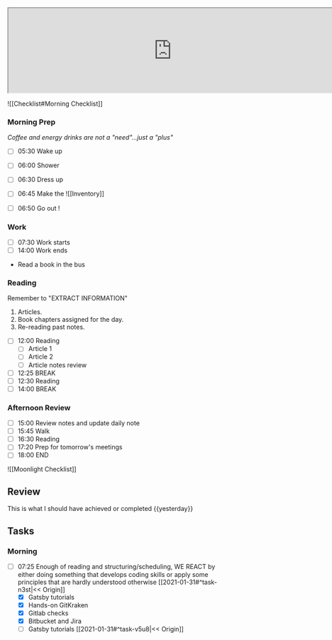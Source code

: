 <iframe src="https://www.youtube.com/embed/bkXn38__Gy0" class="resize-both" style="height: 191px; width: 735px;"></iframe>


![[Checklist#Morning Checklist]]

### Morning Prep

*Coffee and energy drinks are not a "need"...just a "plus"*

- [ ] 05:30 Wake up
- [ ] 06:00 Shower
- [ ] 06:30 Dress up
- [ ] 06:45 Make the ![[Inventory]]
- [ ] 06:50 Go out !


### Work

- [ ] 07:30 Work starts
- [ ] 14:00 Work ends

* Read a book in the bus


### Reading

Remember to "EXTRACT INFORMATION"

1. Articles.
2. Book chapters assigned for the day.
3. Re-reading past notes.
   
- [ ] 12:00 Reading
  - [ ] Article 1
  - [ ] Article 2
  - [ ] Article notes review
- [ ] 12:25 BREAK
- [ ] 12:30 Reading
- [ ] 14:00 BREAK

### Afternoon Review

- [ ] 15:00 Review notes and update daily note 
- [ ] 15:45 Walk
- [ ] 16:30 Reading
- [ ] 17:20 Prep for tomorrow's meetings
- [ ] 18:00 END

![[Moonlight Checklist]]

## Review

This is what I should have achieved or completed {{yesterday}}

## Tasks

### Morning

- [ ] 07:25 Enough of reading and structuring/scheduling, WE REACT by either doing something that develops coding skills or apply some principles that are hardly understood otherwise [[2021-01-31#^task-n3st|<< Origin]]
    - [x] Gatsby tutorials
    - [x] Hands-on GitKraken
    - [x] Gitlab checks
    - [x] Bitbucket and Jira
    - [ ] Gatsby tutorials [[2021-01-31#^task-v5u8|<< Origin]]
